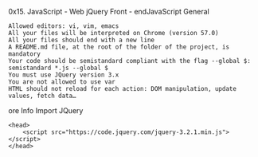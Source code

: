  0x15. JavaScript - Web jQuery
        Front   -   endJavaScript
General

    Allowed editors: vi, vim, emacs
    All your files will be interpreted on Chrome (version 57.0)
    All your files should end with a new line
    A README.md file, at the root of the folder of the project, is mandatory
    Your code should be semistandard compliant with the flag --global $: semistandard *.js --global $
    You must use JQuery version 3.x
    You are not allowed to use var
    HTML should not reload for each action: DOM manipulation, update values, fetch data…


ore Info
Import JQuery

    <head>
        <script src="https://code.jquery.com/jquery-3.2.1.min.js"></script>
    </head>

